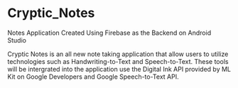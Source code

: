 # Cryptic_Notes
Notes Application Created Using Firebase as the Backend on Android Studio

Cryptic Notes is an all new note taking application that allow users to utilize technologies such as Handwriting-to-Text and Speech-to-Text. These tools will be intergrated into the application use the Digital Ink API provided by ML Kit on Google Developers and Google Speech-to-Text API. 
